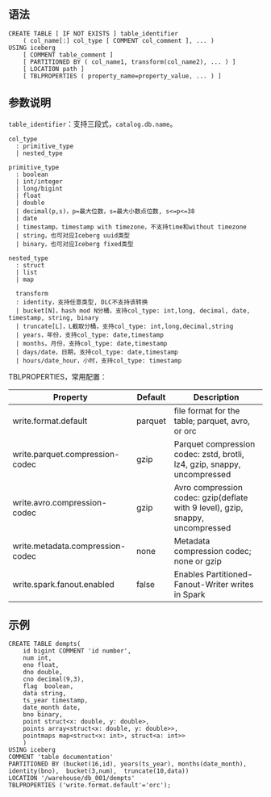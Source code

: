 ## 语法
```
CREATE TABLE [ IF NOT EXISTS ] table_identifier
    ( col_name[:] col_type [ COMMENT col_comment ], ... )
USING iceberg
    [ COMMENT table_comment ]
    [ PARTITIONED BY ( col_name1, transform(col_name2), ... ) ]
    [ LOCATION path ]
    [ TBLPROPERTIES ( property_name=property_value, ... ) ]

```

## 参数说明
`table_identifier`：支持三段式，`catalog.db.name`。
```
col_type
  : primitive_type
  | nested_type

primitive_type
  : boolean
  | int/integer
  | long/bigint
  | float
  | double
  | decimal(p,s)，p=最大位数，s=最大小数点位数, s<=p<=38
  | date
  | timestamp，timestamp with timezone，不支持time和without timezone
  | string，也可对应Iceberg uuid类型
  | binary，也可对应Iceberg fixed类型

nested_type
  : struct
  | list
  | map
  
  transform
  : identity，支持任意类型, DLC不支持该转换
  | bucket[N]，hash mod N分桶，支持col_type: int,long, decimal, date, timestamp, string, binary
  | truncate[L]，L截取分桶，支持col_type: int,long,decimal,string
  | years，年份，支持col_type: date,timestamp
  | months，月份，支持col_type: date,timestamp
  | days/date，日期，支持col_type: date,timestamp
  | hours/date_hour，小时，支持col_type: timestamp
```


TBLPROPERTIES，常用配置：

| Property | Default | Description |
|---------|---------|---------|
| write.format.default	| parquet	| file format for the table; parquet, avro, or orc| 
| write.parquet.compression-codec	| gzip	| Parquet compression codec: zstd, brotli, lz4, gzip, snappy, uncompressed| 
| write.avro.compression-codec	| gzip	| Avro compression codec: gzip(deflate with 9 level), gzip, snappy, uncompressed| 
| write.metadata.compression-codec	| none| 	Metadata compression codec; none or gzip| 
| write.spark.fanout.enabled	| false| 	Enables Partitioned-Fanout-Writer writes in Spark| 

## 示例
```
CREATE TABLE dempts(
    id bigint COMMENT 'id number',
    num int,
    eno float,
    dno double,
    cno decimal(9,3),
    flag  boolean,
    data string,
    ts_year timestamp,
    date_month date,
    bno binary,
    point struct<x: double, y: double>,
    points array<struct<x: double, y: double>>,
    pointmaps map<struct<x: int>, struct<a: int>> 
    )
USING iceberg
COMMENT 'table documentation' 
PARTITIONED BY (bucket(16,id), years(ts_year), months(date_month), identity(bno),  bucket(3,num),  truncate(10,data))
LOCATION '/warehouse/db_001/dempts'
TBLPROPERTIES ('write.format.default'='orc');

```


